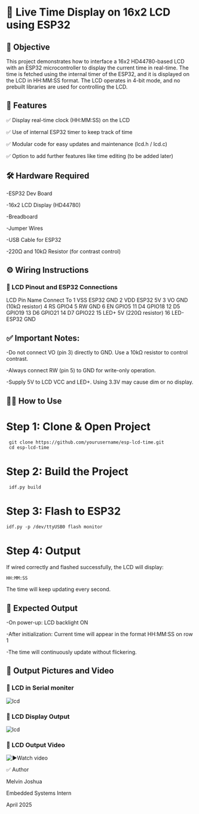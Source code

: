 # 📘 Live Time Display on 16x2 LCD using ESP32
## 🎯 Objective
This project demonstrates how to interface a 16x2 HD44780-based LCD with an ESP32 microcontroller to display the current time in real-time. The time is fetched using the internal timer of the ESP32, and it is displayed on the LCD in HH:MM:SS format. The LCD operates in 4-bit mode, and no prebuilt libraries are used for controlling the LCD.

## 🧠 Features
✅ Display real-time clock (HH:MM:SS) on the LCD

✅ Use of internal ESP32 timer to keep track of time

✅ Modular code for easy updates and maintenance (lcd.h / lcd.c)

✅ Option to add further features like time editing (to be added later)

## 🛠️ Hardware Required
 -ESP32 Dev Board

 -16x2 LCD Display (HD44780)

 -Breadboard

 -Jumper Wires

 -USB Cable for ESP32

 -220Ω and 10kΩ Resistor (for contrast control)

## ⚙️ Wiring Instructions
### 📌 LCD Pinout and ESP32 Connections

LCD Pin	Name	Connect To
1	VSS	ESP32 GND
2	VDD	ESP32 5V
3	VO	GND (10kΩ resistor)
4	RS	GPIO4
5	RW	GND
6	EN	GPIO5
11	D4	GPIO18
12	D5	GPIO19
13	D6	GPIO21
14	D7	GPIO22
15	LED+	5V (220Ω resistor)
16	LED-	ESP32 GND

## ✅ Important Notes:

 -Do not connect VO (pin 3) directly to GND. Use a 10kΩ resistor to control contrast.

 -Always connect RW (pin 5) to GND for write-only operation.

 -Supply 5V to LCD VCC and LED+. Using 3.3V may cause dim or no display.

## 🧑‍💻 How to Use
# Step 1: Clone & Open Project

     git clone https://github.com/yourusername/esp-lcd-time.git
     cd esp-lcd-time
# Step 2: Build the Project

     idf.py build
# Step 3: Flash to ESP32

    idf.py -p /dev/ttyUSB0 flash monitor
# Step 4: Output
If wired correctly and flashed successfully, the LCD will display:


    HH:MM:SS
The time will keep updating every second.

## 🧭 Expected Output
 -On power-up: LCD backlight ON

 -After initialization: Current time will appear in the format HH:MM:SS on row 1

 -The time will continuously update without flickering.

## 📸 Output Pictures and Video

### 📸 LCD in Serial moniter
![lcd](https://github.com/melvinjoshua-emblock/Esp_lcd_time/blob/3ec164f0cb797e5690db8dde27e65d2c4584da8e/Live%20time%20in%20serial%20moniter.jpg)

### 📸 LCD Display Output
![lcd](https://github.com/melvinjoshua-emblock/Esp_lcd_time/blob/3ec164f0cb797e5690db8dde27e65d2c4584da8e/Live%20time%20in%20LCD.jpg )

### 🎥 LCD Output Video
![▶️Watch video]([https://github.com/melvinjoshua-emblock/Esp_lcd_time/blob/3ec164f0cb797e5690db8dde27e65d2c4584da8e/Live%20time%20in%20serial%20moniter.jpg](https://github.com/melvinjoshua-emblock/Esp_lcd_time/blob/9110ff72d6986f91762f4526bfd8cf61d6935fea/Video%20of%20LCD%20ive%20time.mp4))


✅ Author

Melvin Joshua

Embedded Systems Intern

April 2025

